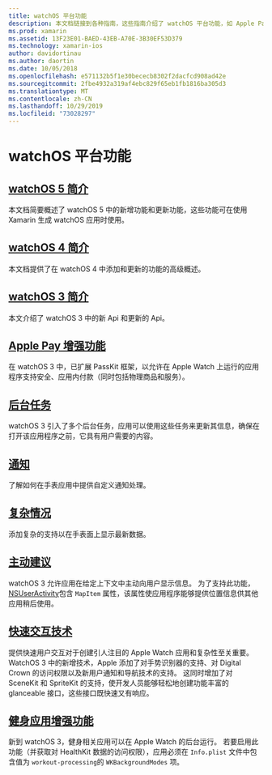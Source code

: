 ```yaml
---
title: watchOS 平台功能
description: 本文档链接到各种指南，这些指南介绍了 watchOS 平台功能，如 Apple Pay、通知、复杂性、前瞻性建议、健身应用等。
ms.prod: xamarin
ms.assetid: 13F23E01-BAED-43EB-A70E-3B30EF53D379
ms.technology: xamarin-ios
author: davidortinau
ms.author: daortin
ms.date: 10/05/2018
ms.openlocfilehash: e571132b5f1e30bececb8302f2dacfcd908ad42e
ms.sourcegitcommit: 2fbe4932a319af4ebc829f65eb1fb1816ba305d3
ms.translationtype: MT
ms.contentlocale: zh-CN
ms.lasthandoff: 10/29/2019
ms.locfileid: "73028297"
---
```

# <a name="watchos-platform-features"></a>watchOS 平台功能

## <a name="introduction-to-watchos-5introduction-to-watchos5indexmd"></a>[watchOS 5 简介](introduction-to-watchos5/index.md)

本文档简要概述了 watchOS 5 中的新增功能和更新功能，这些功能可在使用 Xamarin 生成 watchOS 应用时使用。

## <a name="introduction-to-watchos-4introduction-to-watchos4md"></a>[watchOS 4 简介](introduction-to-watchos4.md)

本文档提供了在 watchOS 4 中添加和更新的功能的高级概述。

## <a name="introduction-to-watchos-3introduction-to-watchos3indexmd"></a>[watchOS 3 简介](introduction-to-watchos3/index.md)

本文介绍了 watchOS 3 中的新 Api 和更新的 Api。

## <a name="apple-pay-enhancementsioswatchosplatformapple-paymd"></a>[Apple Pay 增强功能](~/ios/watchos/platform/apple-pay.md)

在 watchOS 3 中，已扩展 PassKit 框架，以允许在 Apple Watch 上运行的应用程序支持安全、应用内付款（同时包括物理商品和服务）。

## <a name="background-tasksioswatchosplatformbackground-tasksmd"></a>[后台任务](~/ios/watchos/platform/background-tasks.md)

watchOS 3 引入了多个后台任务，应用可以使用这些任务来更新其信息，确保在打开该应用程序之前，它具有用户需要的内容。

## <a name="notificationsnotificationsmd"></a>[通知](notifications.md)

了解如何在手表应用中提供自定义通知处理。

## <a name="complicationscomplicationsmd"></a>[复杂情况](complications.md)

添加复杂的支持以在手表面上显示最新数据。

## <a name="proactive-suggestionsioswatchosplatformproactive-suggestionsmd"></a>[主动建议](~/ios/watchos/platform/proactive-suggestions.md)

watchOS 3 允许应用在给定上下文中主动向用户显示信息。 为了支持此功能， [NSUserActivity](https://developer.apple.com/reference/foundation/nsuseractivity)包含 `MapItem` 属性，该属性使应用程序能够提供位置信息供其他应用稍后使用。

## <a name="quick-interaction-techniquesioswatchosplatformquick-interaction-techniquesmd"></a>[快速交互技术](~/ios/watchos/platform/quick-interaction-techniques.md)

提供快速用户交互对于创建引人注目的 Apple Watch 应用和复杂性至关重要。 WatchOS 3 中的新增技术，Apple 添加了对手势识别器的支持、对 Digital Crown 的访问权限以及新用户通知和导航技术的支持。 这同时增加了对 SceneKit 和 SpriteKit 的支持，使开发人员能够轻松地创建功能丰富的 glanceable 接口，这些接口既快速又有响应。

## <a name="workout-app-enhancementsioswatchosplatformworkout-appsmd"></a>[健身应用增强功能](~/ios/watchos/platform/workout-apps.md)

新到 watchOS 3，健身相关应用可以在 Apple Watch 的后台运行。 若要启用此功能（并获取对 HealthKit 数据的访问权限），应用必须在 `Info.plist` 文件中包含值为 `workout-processing`的 `WKBackgroundModes` 项。
